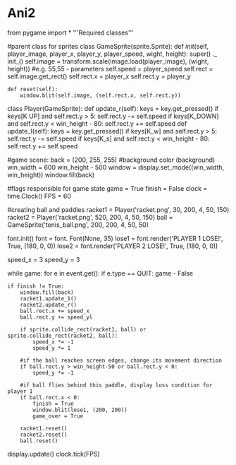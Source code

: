 # Ani2
from pygame import *
'''Required classes'''

#parent class for sprites
class GameSprite(sprite.Sprite):
    def _init_(self, player_image, player_x, player_y, player_speed, wight, height):
        super() ._ init_()
        self.image = transform.scale(image.load(player_image), (wight, height)) #e.g. 55,55 - parameters
        self.speed = player_speed
        self.rect = self.image.get_rect()
        self.rect.x = player_x
        self.rect.y = player_y

    def reset(self):
        window.blit(self.image, (self.rect.x, self.rect.y))

class Player(GameSprite):
    def update_r(self):
        keys = key.get_pressed()
        if keys[K UP] and self.rect.y > 5:
            self.rect.y -= self.speed
        if keys[K_DOWN] and self.rect.y < win_height - 80:
            self.rect.y += self.speed
    def update_l(self):
        keys = key.get_pressed()
        if keys[K_w] and self.rect.y > 5:
            self.rect.y -= self.speed
        if keys[K_s] and self.rect.y < win_height - 80:
            self.rect.y += self.speed

#game scene:
back = (200, 255, 255) #background color (background)
win_width = 600
win_height - 500
window = display.set_mode((win_width, win_height))
window.fill(back)

#flags responsible for game state
game = True
finish = False
clock = time.Clock()
FPS = 60

#creating ball and paddles
racket1 = Player('racket.png', 30, 200, 4, 50, 150)
racket2 = Player('racket.png', 520, 200, 4, 50, 150)
ball = GameSprite('tenis_ball.png', 200, 200, 4, 50, 50)

font.init()
font = font. Font(None, 35)
lose1 = font.render('PLAYER 1 LOSE!', True, (180, 0, 0))
lose2 = font.render('PLAYER 2 LOSE!', True, (180, 0, 0))

speed_x = 3
speed_y = 3

while game:
    for e in event.get():
        if e.type == QUIT:
            game - False

    if finish != True:
        window.fill(back)
        racket1.update_1()
        racket2.update_r()
        ball.rect.x += speed_x
        ball.rect.y += speed_yl

        if sprite.collide_rect(racket1, ball) or sprite.collide_rect(racket2, ball):
            speed_x *= -1
            speed_y *= 1

        #if the ball reaches screen edges, change its movement direction
        if ball.rect.y > win_height-50 or ball.rect.y < 0:
            speed_y *= -1

        #if ball flies behind this paddle, display loss condition for player 1
        if ball.rect.x < 0:
            finish = True
            window.blit(lose1, (200, 200))
            game_over = True
            
        racket1.reset()
        racket2.reset()
        ball.reset()

display.update()
clock.tick(FPS)



  

